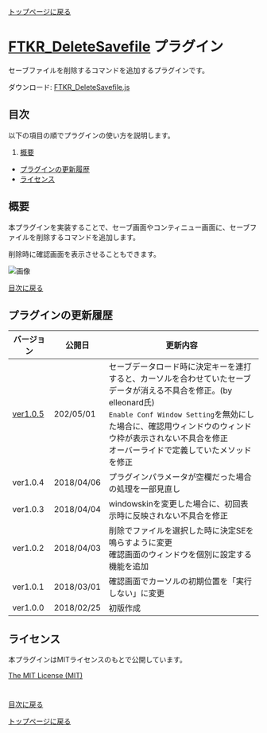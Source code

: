 [トップページに戻る](README.md)

# [FTKR_DeleteSavefile](FTKR_DeleteSavefile.js) プラグイン

セーブファイルを削除するコマンドを追加するプラグインです。

ダウンロード: [FTKR_DeleteSavefile.js](https://raw.githubusercontent.com/futokoro/RPGMaker/master/FTKR_DeleteSavefile.js)

## 目次

以下の項目の順でプラグインの使い方を説明します。
1. [概要](#概要)
* [プラグインの更新履歴](#プラグインの更新履歴)
* [ライセンス](#ライセンス)

## 概要

本プラグインを実装することで、セーブ画面やコンティニュー画面に、セーブファイルを削除するコマンドを追加します。

削除時に確認画面を表示させることもできます。

![画像](image/FTKR_DSF/n01_001.png)

[目次に戻る](#目次)

## プラグインの更新履歴

| バージョン | 公開日 | 更新内容 |
| --- | --- | --- |
| [ver1.0.5](FTKR_DeleteSavefile.js)| 202/05/01 | セーブデータロード時に決定キーを連打すると、カーソルを合わせていたセーブデータが消える不具合を修正。(by elleonard氏)<br>`Enable Conf Window Setting`を無効にした場合に、確認用ウィンドウのウィンドウ枠が表示されない不具合を修正<br>オーバーライドで定義していたメソッドを修正 |
| ver1.0.4| 2018/04/06 | プラグインパラメータが空欄だった場合の処理を一部見直し |
| ver1.0.3| 2018/04/04 | windowskinを変更した場合に、初回表示時に反映されない不具合を修正 |
| ver1.0.2| 2018/04/03 | 削除でファイルを選択した時に決定SEを鳴らすように変更<br>確認画面のウィンドウを個別に設定する機能を追加 |
| ver1.0.1| 2018/03/01 | 確認画面でカーソルの初期位置を「実行しない」に変更 |
| ver1.0.0| 2018/02/25 | 初版作成 |

## ライセンス

本プラグインはMITライセンスのもとで公開しています。

[The MIT License (MIT)](https://opensource.org/licenses/mit-license.php)

#
[目次に戻る](#目次)

[トップページに戻る](README.md)